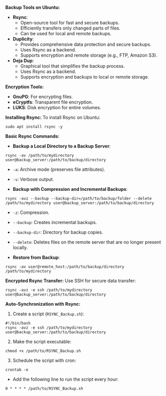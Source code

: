 **Backup Tools on Ubuntu:**
- **Rsync**:
    - Open-source tool for fast and secure backups.
    - Efficiently transfers only changed parts of files.
    - Can be used for local and remote backups.
- **Duplicity**:
    - Provides comprehensive data protection and secure backups.
    - Uses Rsync as a backend.
    - Supports encryption and remote storage (e.g., FTP, Amazon S3).
- **Deja Dup**:
    - Graphical tool that simplifies the backup process.
    - Uses Rsync as a backend.
    - Supports encryption and backups to local or remote storage.


**Encryption Tools:**
- **GnuPG**: For encrypting files.
- **eCryptfs**: Transparent file encryption.
- **LUKS**: Disk encryption for entire volumes.


**Installing Rsync:** To install Rsync on Ubuntu:
```
sudo apt install rsync -y
```


**Basic Rsync Commands:**
- **Backup a Local Directory to a Backup Server**:
```
rsync -av /path/to/mydirectory user@backup_server:/path/to/backup/directory
```
- `-a`: Archive mode (preserves file attributes).
- `-v`: Verbose output.

- **Backup with Compression and Incremental Backups**:
```
rsync -avz --backup --backup-dir=/path/to/backup/folder --delete /path/to/mydirectory user@backup_server:/path/to/backup/directory
```
- `-z`: Compression.
- `--backup`: Creates incremental backups.
- `--backup-dir`: Directory for backup copies.
- `--delete`: Deletes files on the remote server that are no longer present locally.

- **Restore from Backup**:
```
rsync -av user@remote_host:/path/to/backup/directory /path/to/mydirectory
```


**Encrypted Rsync Transfer:** Use SSH for secure data transfer:
```
rsync -avz -e ssh /path/to/mydirectory user@backup_server:/path/to/backup/directory
```


**Auto-Synchronization with Rsync:**
1. Create a script (`RSYNC_Backup.sh`):
```
#!/bin/bash
rsync -avz -e ssh /path/to/mydirectory user@backup_server:/path/to/backup/directory
```
2. Make the script executable:
```
chmod +x /path/to/RSYNC_Backup.sh
```
3. Schedule the script with cron:
```
crontab -e
```
- Add the following line to run the script every hour:
```
0 * * * * /path/to/RSYNC_Backup.sh
```
